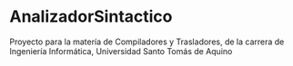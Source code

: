 # AnalizadorSintactico
Proyecto para la matería de Compiladores y Trasladores, de la carrera de Ingeniería Informática, Universidad Santo Tomás de Aquino
